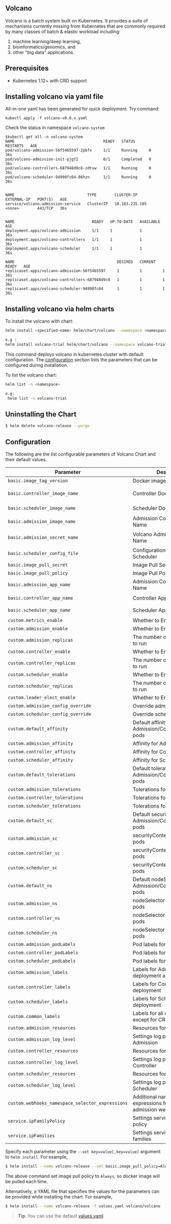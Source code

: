 ## Volcano

Volcano is a batch system built on Kubernetes. It provides a suite of mechanisms currently missing from
Kubernetes that are commonly required by many classes of batch & elastic workload including:

1. machine learning/deep learning,
2. bioinformatics/genomics, and
3. other "big data" applications.

## Prerequisites

- Kubernetes 1.12+ with CRD support

## Installing volcano via yaml file

All-in-one yaml has been generated for quick deployment. Try command:

```$xslt
kubectl apply -f volcano-v0.0.x.yaml
```

Check the status in namespace `volcano-system`

```$xslt
$kubectl get all -n volcano-system
NAME                                       READY   STATUS      RESTARTS   AGE
pod/volcano-admission-56f5465597-2pbfx     1/1     Running     0          36s
pod/volcano-admission-init-pjgf2           0/1     Completed   0          36s
pod/volcano-controllers-687948d9c8-zdtvw   1/1     Running     0          36s
pod/volcano-scheduler-94998fc64-86hzn      1/1     Running     0          36s


NAME                                TYPE        CLUSTER-IP       EXTERNAL-IP   PORT(S)   AGE
service/volcano-admission-service   ClusterIP   10.103.235.185   <none>        443/TCP   36s


NAME                                  READY   UP-TO-DATE   AVAILABLE   AGE
deployment.apps/volcano-admission     1/1     1            1           36s
deployment.apps/volcano-controllers   1/1     1            1           36s
deployment.apps/volcano-scheduler     1/1     1            1           36s

NAME                                             DESIRED   CURRENT   READY   AGE
replicaset.apps/volcano-admission-56f5465597     1         1         1       36s
replicaset.apps/volcano-controllers-687948d9c8   1         1         1       36s
replicaset.apps/volcano-scheduler-94998fc64      1         1         1       36s
```

## Installing volcano via helm charts

To install the volcano with chart:

```bash
helm install <specified-name> helm/chart/volcano --namespace <namespace> --create-namespace

e.g :
helm install volcano-trial helm/chart/volcano --namespace volcano-trial --create-namespace
```

This command deploys volcano in kubernetes cluster with default configuration.  The [configuration](#configuration) section lists the parameters that can be configured during installation.

To list the volcano chart:

```bash
helm list -n <namespace>

e.g:
 helm list -n volcano-trial
```

## Uninstalling the Chart

```bash
$ helm delete volcano-release --purge
```

## Configuration

The following are the list configurable parameters of Volcano Chart and their default values.

| Parameter|Description|Default Value|
|----------------|-----------------|----------------------|
|`basic.image_tag_version`| Docker image version Tag | `latest`|
|`basic.controller_image_name`|Controller Docker Image Name|`volcanosh/vc-controller-manager`|
|`basic.scheduler_image_name`|Scheduler Docker Image Name|`volcanosh/vc-scheduler`|
|`basic.admission_image_name`|Admission Controller Image Name|`volcanosh/vc-webhook-manager`|
|`basic.admission_secret_name`|Volcano Admission Secret Name|`volcano-admission-secret`|
|`basic.scheduler_config_file`|Configuration File name for Scheduler|`config/volcano-scheduler.conf`|
|`basic.image_pull_secret`|Image Pull Secret|`""`|
|`basic.image_pull_policy`|Image Pull Policy|`Always`|
|`basic.admission_app_name`|Admission Controller App Name|`volcano-admission`|
|`basic.controller_app_name`|Controller App Name|`volcano-controller`|
|`basic.scheduler_app_name`|Scheduler App Name|`volcano-scheduler`|
|`custom.metrics_enable`|Whether to Enable Metrics|`false`|
|`custom.admission_enable`|Whether to Enable Admission|`true`|
|`custom.admission_replicas`|The number of Admission pods to run|`1`|
|`custom.controller_enable`|Whether to Enable Controller|`true`|
|`custom.controller_replicas`|The number of Controller pods to run|`1`|
|`custom.scheduler_enable`|Whether to Enable Scheduler|`true`|
|`custom.scheduler_replicas`|The number of Scheduler pods to run|`1`|
|`custom.leader_elect_enable`|Whether to Enable leader elect|`false`|
|`custom.admission_config_override`|Override admission configmap|`~`|
|`custom.scheduler_config_override`|Override scheduler configmap|`~`|
|`custom.default_affinity`|Default affinity for Admission/Controller/Scheduler pods|`~`|
|`custom.admission_affinity`|Affinity for Admission pods|`~`|
|`custom.controller_affinity`|Affinity for Controller pods|`~`|
|`custom.scheduler_affinity`|Affinity for Scheduler pods|`~`|
|`custom.default_tolerations`|Default tolerations for Admission/Controller/Scheduler pods|`~`|
|`custom.admission_tolerations`|Tolerations for Admission pods|`~`|
|`custom.controller_tolerations`|Tolerations for Controller pods|`~`|
|`custom.scheduler_tolerations`|Tolerations for Scheduler pods|`~`|
|`custom.default_sc`|Default securityContext for Admission/Controller/Scheduler pods|`~`|
|`custom.admission_sc`|securityContext for Admission pods|`~`|
|`custom.controller_sc`|securityContext for Controller pods|`~`|
|`custom.scheduler_sc`|securityContext for Scheduler pods|`~`|
|`custom.default_ns`|Default nodeSelector for Admission/Controller/Scheduler pods|`~`|
|`custom.admission_ns`|nodeSelector for Admission pods|`~`|
|`custom.controller_ns`|nodeSelector for Controller pods|`~`|
|`custom.scheduler_ns`|nodeSelector for Scheduler pods|`~`|
|`custom.admission_podLabels`|Pod labels for Admission pods|`~`|
|`custom.controller_podLabels`|Pod labels for Controller pods|`~`|
|`custom.scheduler_podLabels`|Pod labels for Scheduler pods|`~`|
|`custom.admission_labels`|Labels for Admission deployment and job|`~`|
|`custom.controller_labels`|Labels for Controller deployment|`~`|
|`custom.scheduler_labels`|Labels for Scheduler deployment|`~`|
|`custom.common_labels`|Labels for all chart objects except for CRDs |`~`|
|`custom.admission_resources`|Resources for Admission pods|`~`|
|`custom.admission_log_level`|Settings log print level for Admission|`4`|
|`custom.controller_resources`|Resources for Controller pods|`~`|
|`custom.controller_log_level`|Settings log print level for Controller|`4`|
|`custom.scheduler_resources`|Resources for Scheduler pods|`~`|
|`custom.scheduler_log_level`|Settings log print level for Scheduler|`3`|
|`custom.webhooks_namespace_selector_expressions`|Additional namespace selector expressions for Volcano admission webhooks|`~`|
|`service.ipFamilyPolicy`|Settings service the family policy|``|
|`service.ipFamilies`|Settings service the address families|`[]`|

Specify each parameter using the `--set key=value[,key=value]` argument to `helm install`. For example,

```bash
$ helm install --name volcano-release --set basic.image_pull_policy=Always volcano/volcano
```

The above command set image pull policy to `Always`, so docker image will be pulled each time.

Alternatively, a YAML file that specifies the values for the parameters can be provided while installing the chart. For example,

```bash
$ helm install --name volcano-release -f values.yaml volcano/volcano
```

> **Tip**: You can use the default [values.yaml](chart/volcano/values.yaml)
